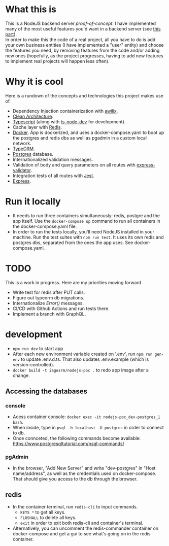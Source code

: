 # What this is

This is a NodeJS backend server _proof-of-concept_. I have implemented many of the most useful features you'd want in a backend server (see [this part](#why-it-is-cool)).  
In order to make this the code of a real project, all you have to do is add your own business entities (I have implemented a "user" entity) and choose the features you need, by removing features from the code and/or adding new ones (hopefully, as the project progresses, having to add new features to implement real projects will happen less often).

# Why it is cool

Here is a rundown of the concepts and technologies this project makes use of.

- Dependency Injection containerization with [awilix](https://github.com/jeffijoe/awilix).
- [Clean Architecture](https://blog.cleancoder.com/uncle-bob/2012/08/13/the-clean-architecture.html).
- [Typescript](https://www.typescriptlang.org/) (along with [ts-node-dev](https://www.npmjs.com/package/ts-node-dev) for development).
- Cache layer with [Redis](https://redis.io/).
- [Docker](https://www.docker.com/). App is dockerized, and uses a docker-compose.yaml to boot up the postgres and redis dbs as well as pgadmin in a custom local network.
- [TypeORM](https://typeorm.io/#/).
- [Postgres](https://www.postgresql.org/) database.
- Internationalized validation messages.
- Validation of body and query parameters on all routes with [express-validator](https://express-validator.github.io/docs/).
- Integration tests of all routes with [Jest](https://jestjs.io/).
- [Express](https://expressjs.com/).

# Run it locally

- It needs to run three containers simultaneously: redis, postgre and the app itself. Use the `docker-compose up` command to run all containers in the docker-compose.yaml file.
- In order to run the tests locally, you'll need NodeJS installed in your machine. Run the test suites with `npm run test`. It uses its own redis and postgres dbs, separated from the ones the app uses. See docker-compose.yaml.

# TODO

This is a work in progress. Here are my priorities moving forward

- Write test for redis after PUT calls.
- Figure out typeorm db migrations.
- Internationalize _Error()_ messages.
- CI/CD with Github Actions and run tests there.
- Implement a branch with GraphQL.

# development

- `npm run dev` to start app
- After each new environment variable created on '.env', run `npm run gen-env` to update .env.d.ts. That also updates .env.example (which is version-controlled).
- `docker build -t iagosrm/nodejs-poc .` to redo app image after a change.

## Accessing the databases

### console

- Acess container console: `docker exec -it nodejs-poc_dev-postgres_1 bash`.
- When inside, type in `psql -h localhost -U postgres` in order to connect to db.
- Once connceted, the following commands become available: https://www.postgresqltutorial.com/psql-commands/

### pgAdmin

- In the browser, "Add New Server" and write "dev-postgres" in "Host name/address", as well as the credentials used on docker-compose. That should give you access to the db through the browser.

## redis

- In the container terminal, run `redis-cli` to input commands.
  - `KEYS *` to get all keys.
  - `FLUSHALL` to delete all keys.
  - `exit` in order to exit both redis-cli and container's terminal.
- Alternatively, you can uncomment the redis-commander container on docker-compose and get a gui to see what's going on in the redis container.
